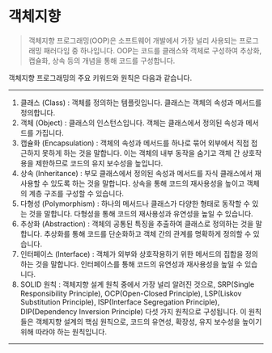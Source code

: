 # 객체지향 


>객체지향 프로그래밍(OOP)은 소프트웨어 개발에서 가장 널리 사용되는 프로그래밍 패러다임 중 하나입니다. OOP는 코드를 클래스와 객체로 구성하여 추상화, 캡슐화, 상속 등의 개념을 통해 코드를 구성합니다.

객체지향 프로그래밍의 주요 키워드와 원칙은 다음과 같습니다.

***

1. 클래스 (Class) : 객체를 정의하는 템플릿입니다. 클래스는 객체의 속성과 메서드를 정의합니다.
2. 객체 (Object) : 클래스의 인스턴스입니다. 객체는 클래스에서 정의된 속성과 메서드를 가집니다.
3. 캡슐화 (Encapsulation) : 객체의 속성과 메서드를 하나로 묶어 외부에서 직접 접근하지 못하게 하는 것을 말합니다. 이는 객체의 내부 동작을 숨기고 객체 간 상호작용을 제한하므로 코드의 유지 보수성을 높입니다.
4. 상속 (Inheritance) : 부모 클래스에서 정의된 속성과 메서드를 자식 클래스에서 재사용할 수 있도록 하는 것을 말합니다. 상속을 통해 코드의 재사용성을 높이고 객체의 계층 구조를 구성할 수 있습니다.
5. 다형성 (Polymorphism) : 하나의 메서드나 클래스가 다양한 형태로 동작할 수 있는 것을 말합니다. 다형성을 통해 코드의 재사용성과 유연성을 높일 수 있습니다.
6. 추상화 (Abstraction) : 객체의 공통된 특징을 추출하여 클래스로 정의하는 것을 말합니다. 추상화를 통해 코드를 단순화하고 객체 간의 관계를 명확하게 정의할 수 있습니다.
7. 인터페이스 (Interface) : 객체가 외부와 상호작용하기 위한 메서드의 집합을 정의하는 것을 말합니다. 인터페이스를 통해 코드의 유연성과 재사용성을 높일 수 있습니다.
8. SOLID 원칙 : 객체지향 설계 원칙 중에서 가장 널리 알려진 것으로, SRP(Single Responsibility Principle), OCP(Open-Closed Principle), LSP(Liskov Substitution Principle), ISP(Interface Segregation Principle), DIP(Dependency Inversion Principle) 다섯 가지 원칙으로 구성됩니다. 이 원칙들은 객체지향 설계의 핵심 원칙으로, 코드의 유연성, 확장성, 유지 보수성을 높이기 위해 따라야 하는 원칙입니다.

***











